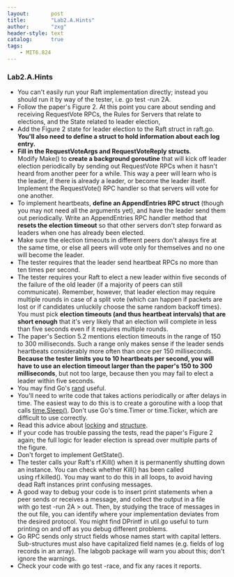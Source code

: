 ```yaml
---
layout:       post
title:        "Lab2.A.Hints"
author:       "zxg"
header-style: text
catalog:      true
tags:
    - MIT6.824
---
```


### Lab2.A.Hints

- You can't easily run your Raft implementation directly; instead you should run it by way of the tester, i.e. go test -run 2A.
- Follow the paper's Figure 2. At this point you care about sending and receiving RequestVote RPCs, the Rules for Servers that relate to elections, and the State related to leader election,
- Add the Figure 2 state for leader election to the Raft struct in raft.go. **You'll also need to define a struct to hold information about each log entry.**
- **Fill in the RequestVoteArgs and RequestVoteReply structs**. Modify Make() to **create a background goroutine** that will kick off leader election periodically by sending out RequestVote RPCs when it hasn't heard from another peer for a while. This way a peer will learn who is the leader, if there is already a leader, or become the leader itself. Implement the RequestVote() RPC handler so that servers will vote for one another.
- To implement heartbeats, **define an AppendEntries RPC struct** (though you may not need all the arguments yet), and have the leader send them out periodically. Write an AppendEntries RPC handler method that **resets the election timeout** so that other servers don't step forward as leaders when one has already been elected.
- Make sure the election timeouts in different peers don't always fire at the same time, or else all peers will vote only for themselves and no one will become the leader.
- The tester requires that the leader send heartbeat RPCs no more than ten times per second.
- The tester requires your Raft to elect a new leader within five seconds of the failure of the old leader (if a majority of peers can still communicate). Remember, however, that leader election may require multiple rounds in case of a split vote (which can happen if packets are lost or if candidates unluckily choose the same random backoff times). You must pick **election timeouts (and thus heartbeat intervals) that are short enough** that it's very likely that an election will complete in less than five seconds even if it requires multiple rounds.
- The paper's Section 5.2 mentions election timeouts in the range of 150 to 300 milliseconds. Such a range only makes sense if the leader sends heartbeats considerably more often than once per 150 milliseconds. **Because the tester limits you to 10 heartbeats per second, you will have to use an election timeout larger than the paper's 150 to 300 milliseconds**, but not too large, because then you may fail to elect a leader within five seconds.
- You may find Go's [rand](https://golang.org/pkg/math/rand/) useful.
- You'll need to write code that takes actions periodically or after delays in time. The easiest way to do this is to create a goroutine with a loop that calls [time.Sleep()](https://golang.org/pkg/time/#Sleep). Don't use Go's time.Timer or time.Ticker, which are difficult to use correctly.
- Read this advice about [locking](http://nil.csail.mit.edu/6.824/2020/labs/raft-locking.txt) and [structure](http://nil.csail.mit.edu/6.824/2020/labs/raft-structure.txt).
- If your code has trouble passing the tests, read the paper's Figure 2 again; the full logic for leader election is spread over multiple parts of the figure.
- Don't forget to implement GetState().
- The tester calls your Raft's rf.Kill() when it is permanently shutting down an instance. You can check whether Kill() has been called using rf.killed(). You may want to do this in all loops, to avoid having dead Raft instances print confusing messages.
- A good way to debug your code is to insert print statements when a peer sends or receives a message, and collect the output in a file with go test -run 2A > out. Then, by studying the trace of messages in the out file, you can identify where your implementation deviates from the desired protocol. You might find DPrintf in util.go useful to turn printing on and off as you debug different problems.
- Go RPC sends only struct fields whose names start with capital letters. Sub-structures must also have capitalized field names (e.g. fields of log records in an array). The labgob package will warn you about this; don't ignore the warnings.
- Check your code with go test -race, and fix any races it reports.
